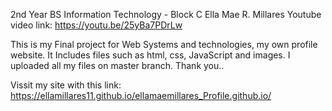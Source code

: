2nd Year BS Information Technology - Block C
Ella Mae R. Millares
Youtube video link: https://youtu.be/25yBa7PDrLw


This is my Final project for Web Systems and technologies, my own profile website.
It Includes files such as html, css, JavaScript and images.
I uploaded all my files on master branch.
Thank you..

Vissit my site with this link: https://ellamillares11.github.io/ellamaemillares_Profile.github.io/
